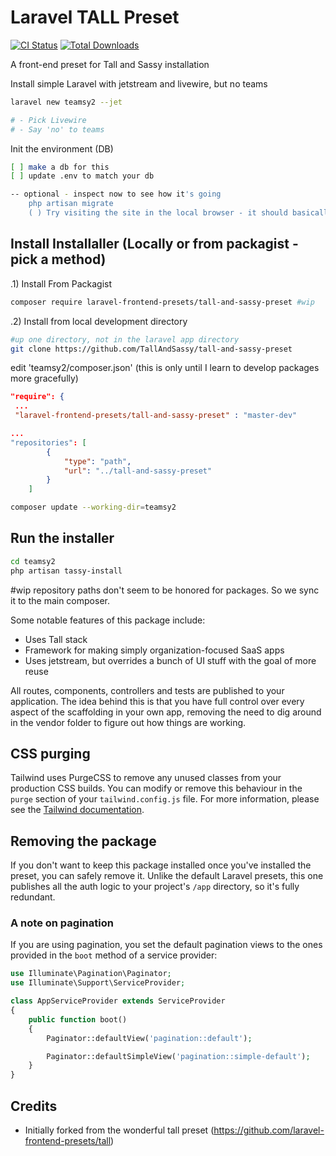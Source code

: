 # Laravel TALL Preset

[![CI Status](https://github.com/laravel-frontend-presets/tall/workflows/Run%20Tests/badge.svg)](https://github.com/laravel-frontend-presets/tall/actions)
[![Total Downloads](https://poser.pugx.org/laravel-frontend-presets/tall/d/total.svg)](https://packagist.org/packages/laravel-frontend-presets/tall)

A front-end preset for Tall and Sassy installation

Install simple Laravel with jetstream and livewire, but no teams
```bash
laravel new teamsy2 --jet

# - Pick Livewire
# - Say 'no' to teams
```




Init the environment (DB)
```bash
[ ] make a db for this
[ ] update .env to match your db

-- optional - inspect now to see how it's going
    php artisan migrate
    ( ) Try visiting the site in the local browser - it should basically work as standard laravel app
```

Install Installaller (Locally or from packagist - pick a method)
---
.1) Install From Packagist 
```bash
composer require laravel-frontend-presets/tall-and-sassy-preset #wip
``` 

.2) Install from local development directory
```bash
#up one directory, not in the laravel app directory 
git clone https://github.com/TallAndSassy/tall-and-sassy-preset
```
edit 'teamsy2/composer.json' (this is only until I learn to develop packages more gracefully)
```json
"require": {
 ...
 "laravel-frontend-presets/tall-and-sassy-preset" : "master-dev"

...
"repositories": [
        {
            "type": "path",
            "url": "../tall-and-sassy-preset"
        }
	]
```
```bash 
composer update --working-dir=teamsy2
```
Run the installer
---

```bash
cd teamsy2
php artisan tassy-install   
```

#wip
repository paths don't seem to be honored for packages.  So we sync it to the main composer.

Some notable features of this package include:
- Uses Tall stack
- Framework for making simply organization-focused SaaS apps
- Uses jetstream, but overrides a bunch of UI stuff with the goal of more reuse 

All routes, components, controllers and tests are published to your application. The idea behind this is that you have full control over every aspect of the scaffolding in your own app, removing the need to dig around in the vendor folder to figure out how things are working.

## CSS purging

Tailwind uses PurgeCSS to remove any unused classes from your production CSS builds. You can modify or remove this behaviour in the `purge` section of your `tailwind.config.js` file. For more information, please see the [Tailwind documentation](https://tailwindcss.com/docs/controlling-file-size/).

## Removing the package

If you don't want to keep this package installed once you've installed the preset, you can safely remove it. Unlike the default Laravel presets, this one publishes all the auth logic to your project's `/app` directory, so it's fully redundant.


### A note on pagination

If you are using pagination, you set the default pagination views to the ones provided in the `boot` method of a service provider:

```php
use Illuminate\Pagination\Paginator;
use Illuminate\Support\ServiceProvider;

class AppServiceProvider extends ServiceProvider
{
    public function boot()
    {
        Paginator::defaultView('pagination::default');

        Paginator::defaultSimpleView('pagination::simple-default');
    }
}
```

## Credits
- Initially forked from the wonderful tall preset (https://github.com/laravel-frontend-presets/tall)
